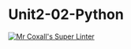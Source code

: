 # Unit2-02-Python
[![Mr Coxall's Super Linter](https://github.com/ICS3U-Programming-CarolynWP/Unit2-02-Python/workflows/Mr%20Coxall's%20Super%20Linter/badge.svg)](https://github.com/ICS3U-Programming-CarolynWP/Unit2-02-Python/actions/)
